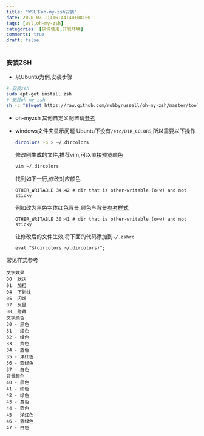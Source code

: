 ```yaml
---
title: "WSL下oh-my-zsh安装"
date: 2020-03-11T16:44:40+08:00
tags: [wsl,oh-my-zsh]
categories: [软件使用,开发环境]
comments: true
draft: false
---
```

### 安装ZSH

  - 以Ubuntu为例,安装步骤
  ```bash
  # 安装zsh
  sudo apt-get install zsh
  # 安装oh-my-zsh
  sh -c "$(wget https://raw.github.com/robbyrussell/oh-my-zsh/master/tools/install.sh -O -)"

  ```
  - oh-myzsh 其他自定义配置请[参考](https://www.jianshu.com/p/ba782b57ae96)

  - windows文件夹显示问题
    Ubuntu下没有`/etc/DIR_COLORS`,所以需要以下操作
    ```bash
    dircolors -p > ~/.dircolors
    ```
    修改刚生成的文件,推荐vim,可以直接预览颜色
    ```bash    
    vim ~/.dircolors
    ```
    找到如下一行,修改对应颜色
    ```
    OTHER_WRITABLE 34;42 # dir that is other-writable (o+w) and not sticky
    ```
    例如改为黑色字体红色背景,颜色与背景[参考样式](#style)
    ```
    OTHER_WRITABLE 30;41 # dir that is other-writable (o+w) and not sticky
    ```
    让修改后的文件生效,将下面的代码添加到`~/.zshrc`
    ```
    eval "$(dircolors ~/.dircolors)";
    ```

<a name="style">常见样式参考</a>
  ```
  文字效果  
  00  默认  
  01  加粗 
  04  下划线 
  05  闪烁  
  07  反显  
  08  隐藏  
  文字颜色  
  30 - 黑色
  31 - 红色
  32 - 绿色
  33 - 黄色
  34 - 蓝色
  35 - 洋红色
  36 - 蓝绿色
  37 - 白色
  背景颜色  
  40 - 黑色
  41 - 红色
  42 - 绿色
  43 - 黄色
  44 - 蓝色
  45 - 洋红色
  46 - 蓝绿色
  47 - 白色
 ```
